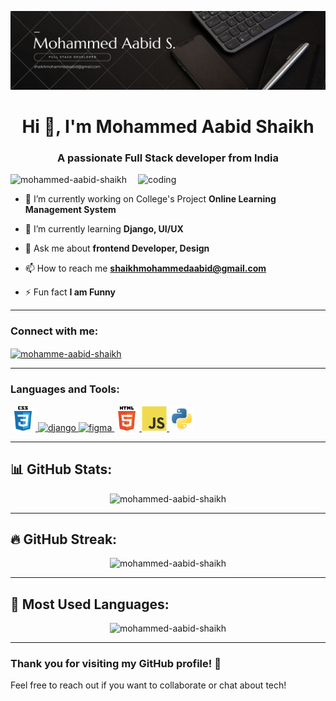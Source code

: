 ![logo](https://github.com/Mohammed-Aabid-Shaikh/Mohammed-Aabid-Shaikh/blob/main/BLack%20Minimalist%20Corporate%20Staff%20Identity%20LinkedIn%20Banner.jpg)
<h1 align="center">Hi 👋, I'm Mohammed Aabid Shaikh</h1>
<h3 align="center">A passionate Full Stack developer from India</h3>

<img align="right" alt="coding" width="300" src="https://cdn.dribbble.com/users/1059583/screenshots/4171367/coding-freak.gif">

<p align="left"> <img src="https://komarev.com/ghpvc/?username=mohammed-aabid-shaikh&label=Profile%20views&color=0e75b6&style=flat" alt="mohammed-aabid-shaikh" /> </p>



- 🔭 I’m currently working on College's Project **Online Learning Management System**

- 🌱 I’m currently learning **Django, UI/UX**

- 💬 Ask me about **frontend Developer, Design**

- 📫 How to reach me **shaikhmohammedaabid@gmail.com**

- ⚡ Fun fact **I am Funny**

---

<h3 align="left">Connect with me:</h3>
<p align="left">
<a href="https://linkedin.com/in/mohamme-aabid-shaikh" target="blank"><img align="center" src="https://raw.githubusercontent.com/rahuldkjain/github-profile-readme-generator/master/src/images/icons/Social/linked-in-alt.svg" alt="mohamme-aabid-shaikh" height="30" width="40" /></a>
</p>

---

<h3 align="left">Languages and Tools:</h3>
<p align="left"> <a href="https://www.w3schools.com/css/" target="_blank" rel="noreferrer"> <img src="https://raw.githubusercontent.com/devicons/devicon/master/icons/css3/css3-original-wordmark.svg" alt="css3" width="40" height="40"/> </a> <a href="https://www.djangoproject.com/" target="_blank" rel="noreferrer"> <img src="https://cdn.worldvectorlogo.com/logos/django.svg" alt="django" width="40" height="40"/> </a> <a href="https://www.figma.com/" target="_blank" rel="noreferrer"> <img src="https://www.vectorlogo.zone/logos/figma/figma-icon.svg" alt="figma" width="40" height="40"/> </a> <a href="https://www.w3.org/html/" target="_blank" rel="noreferrer"> <img src="https://raw.githubusercontent.com/devicons/devicon/master/icons/html5/html5-original-wordmark.svg" alt="html5" width="40" height="40"/> </a> 
<a href="https://developer.mozilla.org/en-US/docs/Web/JavaScript" target="_blank" rel="noreferrer"> <img src="https://raw.githubusercontent.com/devicons/devicon/master/icons/javascript/javascript-original.svg" alt="javascript" width="40" height="40"/> </a>  
<a href="https://www.python.org" target="_blank" rel="noreferrer"> <img src="https://raw.githubusercontent.com/devicons/devicon/master/icons/python/python-original.svg" alt="python" width="40" height="40"/> </a> </p>

<!--
## 🚀 Projects:

Here are a couple of my cool projects:

- **[Tour & Travels Website](https://github.com/Mansuri-Ayan/tour-travels-website)**  
  A responsive website to help users plan their travels effortlessly.

- **[Project 2](https://github.com/Mansuri-Ayan/project2)**  
  An interactive web app showcasing my MERN stack skills.
-->
  
---



## 📊 GitHub Stats:
<div align="center">
    <img src="https://github-readme-stats.vercel.app/api/top-langs?username=mohammed-aabid-shaikh&show_icons=true&locale=en&layout=compact" alt="mohammed-aabid-shaikh" />
</div>

---

## 🔥 GitHub Streak:
<p align="center">
    <img src="https://github-readme-stats.vercel.app/api?username=mohammed-aabid-shaikh&show_icons=true&locale=en" alt="mohammed-aabid-shaikh" />
</p>

---

## 💬 Most Used Languages:
<p align="center">
    <img src="https://github-readme-streak-stats.herokuapp.com/?user=mohammed-aabid-shaikh&" alt="mohammed-aabid-shaikh" />
</p>

---

### Thank you for visiting my GitHub profile! 🎉
Feel free to reach out if you want to collaborate or chat about tech!
